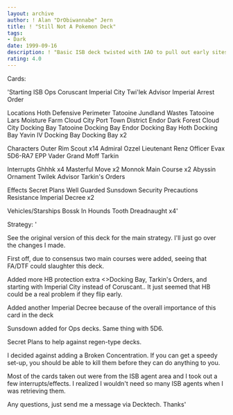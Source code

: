 ```yaml
---
layout: archive
author: ! Alan "DrObiwannabe" Jern
title: ! "Still Not A Pokemon Deck"
tags:
- Dark
date: 1999-09-16
description: ! "Basic ISB deck twisted with IAO to pull out early sites for draining and an easy Imperial Decree set up."
rating: 4.0
---
```

Cards: 

'Starting
ISB Ops
Coruscant Imperial City
Twi'lek Advisor
Imperial Arrest Order

Locations
Hoth Defensive Perimeter
Tatooine Jundland Wastes
Tatooine Lars Moisture Farm
Cloud City Port Town District
Endor Dark Forest
Cloud City Docking Bay
Tatooine Docking Bay
Endor Docking Bay
Hoth Docking Bay
Yavin IV Docking Bay
Docking Bay x2

Characters
Outer Rim Scout x14
Admiral Ozzel
Lieutenant Renz
Officer Evax
5D6-RA7
EPP Vader
Grand Moff Tarkin

Interrupts
Ghhhk x4
Masterful Move x2
Monnok
Main Course x2
Abyssin Ornament
Twilek Advisor
Tarkin's Orders

Effects
Secret Plans
Well Guarded
Sunsdown
Security Precautions
Resistance
Imperial Decree x2

Vehicles/Starships
Bossk In Hounds Tooth
Dreadnaught x4'

Strategy: '

See the original version of this deck for the main strategy. I'll just go over the changes I made.

First off, due to consensus two main courses were added, seeing that FA/DTF could slaughter this deck.

Added more HB protection extra <>Docking Bay, Tarkin's Orders, and starting with Imperial City instead of Coruscant.. It just seemed that HB could be a real problem if they flip early.

Added another Imperial Decree because of the overall importance of this card in the deck

Sunsdown added for Ops decks. Same thing with 5D6.

Secret Plans to help against regen-type decks.

I decided against adding a Broken Concentration. If you can get a speedy set-up, you should be able to kill them before they can do anything to you.

Most of the cards taken out were from the ISB agent area and I took out a few interrupts/effects. I realized I wouldn't need so many ISB agents when I was retrieving them.

Any questions, just send me a message via Decktech. Thanks'